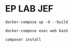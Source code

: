# EP LAB JEF

`docker-compose up -d --build`<br>

`docker-compose exec web bash`<br>

`composer install`